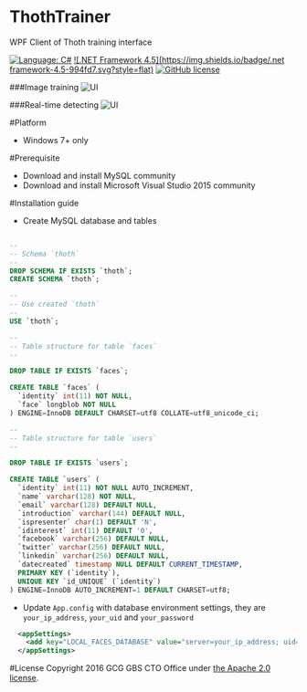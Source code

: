 # ThothTrainer
WPF Client of Thoth training interface

[![Language: C#](https://img.shields.io/badge/language-C%23-994fd7.svg?style=flat)](https://github.com/CognitiveBuild/ThothTrainer)
[![.NET Framework 4.5](https://img.shields.io/badge/.net framework-4.5-994fd7.svg?style=flat)](https://github.com/CognitiveBuild/ThothTrainer)
[![GitHub license](https://img.shields.io/badge/license-Apache%202-blue.svg)](https://raw.githubusercontent.com/CognitiveBuild/ThothTrainer/master/LICENSE)

###Image training
![UI](https://cloud.githubusercontent.com/assets/1511528/18657050/2afc9ea4-7f29-11e6-9c81-6f5c4d0b2356.png)

###Real-time detecting
![UI](https://cloud.githubusercontent.com/assets/1511528/18657203/8cdbcc02-7f2a-11e6-87d9-9e554c190e5e.png)

#Platform
* Windows 7+ only

#Prerequisite
* Download and install MySQL community
* Download and install Microsoft Visual Studio 2015 community

#Installation guide
* Create MySQL database and tables
```sql

--
-- Schema `thoth`
--
DROP SCHEMA IF EXISTS `thoth`;
CREATE SCHEMA `thoth`;

--
-- Use created `thoth`
--
USE `thoth`;

--
-- Table structure for table `faces`
--

DROP TABLE IF EXISTS `faces`;

CREATE TABLE `faces` (
  `identity` int(11) NOT NULL,
  `face` longblob NOT NULL
) ENGINE=InnoDB DEFAULT CHARSET=utf8 COLLATE=utf8_unicode_ci;

--
-- Table structure for table `users`
--

DROP TABLE IF EXISTS `users`;

CREATE TABLE `users` (
  `identity` int(11) NOT NULL AUTO_INCREMENT,
  `name` varchar(128) NOT NULL,
  `email` varchar(128) DEFAULT NULL,
  `introduction` varchar(144) DEFAULT NULL,
  `ispresenter` char(1) DEFAULT 'N',
  `idinterest` int(11) DEFAULT '0',
  `facebook` varchar(256) DEFAULT NULL,
  `twitter` varchar(256) DEFAULT NULL,
  `linkedin` varchar(256) DEFAULT NULL,
  `datecreated` timestamp NULL DEFAULT CURRENT_TIMESTAMP,
  PRIMARY KEY (`identity`),
  UNIQUE KEY `id_UNIQUE` (`identity`)
) ENGINE=InnoDB AUTO_INCREMENT=1 DEFAULT CHARSET=utf8;

```
* Update `App.config` with database environment settings, they are `your_ip_address`, `your_uid` and `your_password`
```xml
  <appSettings>
    <add key="LOCAL_FACES_DATABASE" value="server=your_ip_address; uid=your_uid; pwd=your_password; database=thoth; charset=utf8"/>
  </appSettings>
```

#License
Copyright 2016 GCG GBS CTO Office under [the Apache 2.0 license](LICENSE).

